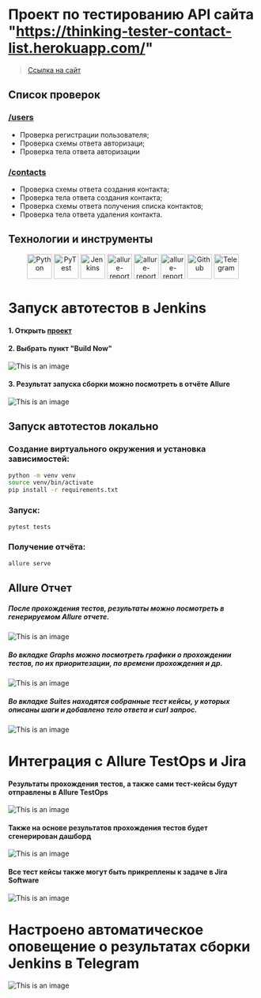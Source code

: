 # Проект по тестированию API сайта "https://thinking-tester-contact-list.herokuapp.com/"
> <a target="_blank" href="https://thinking-tester-contact-list.herokuapp.com/">Ссылка на cайт</a>

## Список проверок
### <a href='https://github.com/evgeniili0322/contact-list-api-tests/blob/master/tests/test_users.py'>/users</a>
 - Проверка регистрации пользователя;
 - Проверка схемы ответа авторизаци;
 - Проверка тела ответа авторизации

### <a href='https://github.com/evgeniili0322/contact-list-api-tests/blob/master/tests/test_contacts.py'>/contacts</a>
 - Проверка схемы ответа создания контакта;
 - Проверка тела ответа создания контакта;
 - Проверка схемы ответа получения списка контактов;
 - Проверка тела ответа удаления контакта.

## Технoлoгии и инструмeнты
<p align="center">
<a href="https://www.python.org/"><img src="design/icons/python.svg" width="50" height="50"  alt="Python" title="Python"/></a>
<a href="https://docs.pytest.org/"><img src="design/icons/pytest.svg" width="50" height="50"  alt="PyTest" title="PyTest"/></a>
<a href="https://www.jenkins.io/"><img src="design/icons/jenkins.svg" width="50" height="50"  alt="Jenkins" title="Jenkins"/></a>
<a href="https://qameta.io/allure-report/"><img src="design/icons/allure.png" width="50" height="50"  alt="allure-report" title="allure-report"/></a>
<a href="https://qameta.io/allure-report/"><img src="design/icons/allure_testops.png" width="50" height="50"  alt="allure-report" title="allure-report"/></a>
<a href="https://www.atlassian.com/software/jira"><img src="design/icons/jira.png" width="50" height="50"  alt="allure-report" title="allure-report"/></a>
<a href="https://github.com/"><img src="design/icons/github.png" width="50" height="50"  alt="Github" title="Github"/></a>
<a href="https://web.telegram.org/"><img src="design/icons/telegram.png" width="50" height="50"  alt="Telegram" title="Telegram"></a>
</p>

# Запуск автотестов в Jenkins
#### 1. Открыть <a target="_blank" href="https://jenkins.autotests.cloud/job/007-eugene0322-unit24-api/">проект</a>
#### 2. Выбрать пункт "**Build Now**"
![This is an image](design/images/jenkins-job.png)
#### 3. Результат запуска сборки можно посмотреть в отчёте Allure
![This is an image](design/images/jenkins-allure.png)

## Запуск автотестов локально
### Создание виртуального окружения и установка зависимостей:
```bash
python -m venv venv
source venv/bin/activate
pip install -r requirements.txt
```
### Запуск:

```bash
pytest tests
```
### Получение отчёта:
```bash
allure serve
```

## Allure Отчет
##### После прохождения тестов, результаты можно посмотреть в генерируемом Allure отчете.
![This is an image](design/images/jenkins-allure.png)

##### Во вкладке Graphs можно посмотреть графики о прохождении тестов, по их приоритезации, по времени прохождения и др.
![This is an image](design/images/allure-graphs.png)

##### Во вкладке Suites находятся собранные тест кейсы, у которых описаны шаги и добавлено тело ответа и curl запрос.
![This is an image](design/images/allure-suits.png)

# Интеграция с Allure TestOps и Jira
#### Результаты прохождения тестов, а также сами тест-кейсы будут отправлены в Allure TestOps
![This is an image](design/images/allure-testops.png)
#### Также на основе результатов прохождения тестов будет сгенерирован дашборд
![This is an image](design/images/allure-dashboard.png)
#### Все тест кейсы также могут быть прикреплены к задаче в Jira Software
![This is an image](design/images/jira.png)

# Настроено автоматическое оповещение о результатах сборки Jenkins в Telegram
![This is an image](design/images/telegram-bot-report.png)
